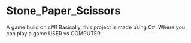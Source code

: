 # Stone_Paper_Scissors
A game build on c#!!
Basically, this project is  made using C#. Where you can play a game USER vs COMPUTER.
